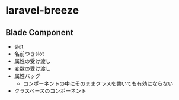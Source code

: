 # laravel-breeze

## Blade Component

- slot
- 名前つきslot
- 属性の受け渡し
- 変数の受け渡し
- 属性バッグ
  - コンポーネントの中にそのままクラスを書いても有効にならない
- クラスベースのコンポーネント